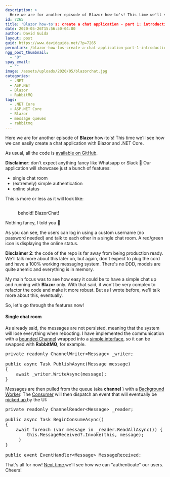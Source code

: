 ```yaml
---
description: >
  Here we are for another episode of Blazor how-to's! This time we'll see how we can easily create a chat application with Blazor and .NET Core.
id: 7265
title: 'Blazor how-to's: create a chat application - part 1: introduction'
date: 2020-05-26T15:56:50-04:00
author: David Guida
layout: post
guid: https://www.davidguida.net/?p=7265
permalink: /blazor-how-tos-create-a-chat-application-part-1-introduction/
ngg_post_thumbnail:
  - "0"
spay_email:
  - ""
image: /assets/uploads/2020/05/blazorchat.jpg
categories:
  - .NET
  - ASP.NET
  - Blazor
  - RabbitMQ
tags:
  - .NET Core
  - ASP.NET Core
  - Blazor
  - message queues
  - rabbitmq
---
```

Here we are for another episode of **Blazor** how-to's! This time we'll see how we can easily create a chat application with Blazor and .NET Core.

As usual, all the code is <a rel="noreferrer noopener" href="https://github.com/mizrael/BlazorChat" target="_blank">available on GitHub</a>.

**Disclaimer**: don't expect anything fancy like Whatsapp or Slack 🙂 Our application will showcase just a bunch of features:

  * single chat room
  * (extremely) simple authentication
  * online status

This is more or less as it will look like:<figure class="wp-block-image size-large">

<img src="https://i0.wp.com/raw.githubusercontent.com/mizrael/BlazorChat/master/screenshot.JPG?w=788&#038;ssl=1" alt="" data-recalc-dims="1" /> <figcaption>behold! BlazorChat!</figcaption></figure> 

Nothing fancy, I told you 🙂

As you can see, the users can log in using a custom username (no password needed) and talk to each other in a single chat room. A red/green icon is displaying the online status.

**Disclaimer 2**: the code of the repo is far away from being production ready. We'll talk more about this later on, but again, don't expect to plug the cord and have a 100% working messaging system. There's no DDD, models are quite anemic and everything is in memory.

My main focus was to see how easy it could be to have a simple chat up and running with **Blazor** only. With that said, it won't be very complex to refactor the code and make it more robust. But as I wrote before, we'll talk more about this, eventually.

So, let's go through the features now!

#### Single chat room

As already said, the messages are not persisted, meaning that the system will lose everything when rebooting. I have implemented the communication with a <a rel="noreferrer noopener" href="https://www.davidguida.net/how-to-implement-producer-consumer-with-system-threading-channels/" target="_blank">bounded Channel</a> wrapped into a <a rel="noreferrer noopener" href="https://github.com/mizrael/BlazorChat/blob/master/BlazorChat/Services/MessagesPublisher.cs" target="_blank">simple interface</a>, so it can be swapped with **RabbitMQ**, for example.

<pre class="EnlighterJSRAW" data-enlighter-language="csharp" data-enlighter-theme="" data-enlighter-highlight="" data-enlighter-linenumbers="" data-enlighter-lineoffset="" data-enlighter-title="" data-enlighter-group="">private readonly ChannelWriter&lt;Message> _writer;

public async Task PublishAsync(Message message)
{
    await _writer.WriteAsync(message);
}</pre>

Messages are then pulled from the queue (aka **channel** ) with a <a rel="noreferrer noopener" href="https://github.com/mizrael/BlazorChat/blob/master/BlazorChat/Services/MessagesConsumerWorker.cs" target="_blank">Background Worker</a>. The <a rel="noreferrer noopener" href="https://github.com/mizrael/BlazorChat/blob/master/BlazorChat/Services/MessagesConsumer.cs" target="_blank">Consumer</a> will then dispatch an event that will eventually be <a rel="noreferrer noopener" href="https://github.com/mizrael/BlazorChat/blob/master/BlazorChat/Pages/Components/Chat.razor#L46" target="_blank">picked up </a>by the UI:

<pre class="EnlighterJSRAW" data-enlighter-language="csharp" data-enlighter-theme="" data-enlighter-highlight="" data-enlighter-linenumbers="" data-enlighter-lineoffset="" data-enlighter-title="" data-enlighter-group="">private readonly ChannelReader&lt;Message> _reader;

public async Task BeginConsumeAsync()
{
    await foreach (var message in _reader.ReadAllAsync()) {
        this.MessageReceived?.Invoke(this, message);
     }
}

public event EventHandler&lt;Message> MessageReceived;</pre>

That's all for now! <a href="https://www.davidguida.net/blazor-how-tos-create-a-chat-application-part-2-authentication/" target="_blank" rel="noreferrer noopener">Next time </a>we'll see how we can "authenticate" our users. Cheers!

<div class="post-details-footer-widgets">
</div>